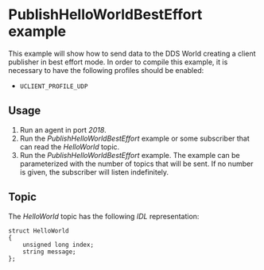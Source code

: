 # PublishHelloWorldBestEffort example

This example will show how to send data to the DDS World creating a client publisher in best effort mode.
In order to compile this example, it is necessary to have the following profiles should be enabled:

- `UCLIENT_PROFILE_UDP`

## Usage
1. Run an agent in port *2018*.
2. Run the *PublishHelloWorldBestEffort* example or some subscriber that can read the *HelloWorld* topic.
3. Run the *PublishHelloWorldBestEffort* example.
   The example can be parameterized with the number of topics that will be sent.
   If no number is given, the subscriber will listen indefinitely.

## Topic

The *HelloWorld* topic has the following *IDL* representation:

```
struct HelloWorld
{
	unsigned long index;
	string message;
};
```

